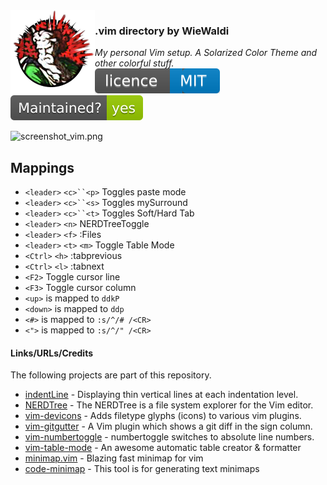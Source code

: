 <img src="https://raw.githubusercontent.com/WieWaldi/badges/master/img/RZ-Amper_Logo_135x135.png" align="left" width="135px" height="135px" />

### .vim directory by WieWaldi
*My personal Vim setup. A Solarized Color Theme and other colorful stuff.*  
[![MIT Licence](https://raw.githubusercontent.com/WieWaldi/badges/master/badges/licence_mit.svg)](https://opensource.org/licenses/mit-license.php)
![Maintained](https://raw.githubusercontent.com/WieWaldi/badges/master/badges/maintained_yes-green.svg)

![screenshot_vim.png](https://raw.githubusercontent.com/WieWaldi/.dotfiles/master/img/screenshot_vim.png)

## Mappings  
 - `<leader>` `<c>``<p>` Toggles paste mode
 - `<leader>` `<c>``<s>` Toggles mySurround
 - `<leader>` `<c>``<t>` Toggles Soft/Hard Tab
 - `<leader>` `<n>` NERDTreeToggle
 - `<leader>` `<f>` :Files
 - `<leader>` `<t>` `<m>` Toggle Table Mode
 - `<Ctrl>` `<h>` :tabprevious
 - `<Ctrl>` `<l>` :tabnext
 - `<F2>` Toggle cursor line
 - `<F3>` Toggle cursor column
 - `<up>` is mapped to `ddkP`
 - `<down>` is mapped to `ddp`
 - `<#>` is mapped to `:s/^/# /<CR>`
 - `<">` is mapped to `:s/^/" /<CR>`

#### Links/URLs/Credits  
The following projects are part of this repository.  
 - [indentLine](https://github.com/Yggdroot/indentLine) - Displaying thin vertical lines at each indentation level.  
 - [NERDTree](https://github.com/preservim/nerdtree) - The NERDTree is a file system explorer for the Vim editor.  
 - [vim-devicons](https://github.com/ryanoasis/vim-devicons) - Adds filetype glyphs (icons) to various vim plugins.  
 - [vim-gitgutter](https://github.com/airblade/vim-gitgutter) - A Vim plugin which shows a git diff in the sign column.  
 - [vim-numbertoggle](https://github.com/jeffkreeftmeijer/vim-numbertoggle) - numbertoggle switches to absolute line numbers.  
 - [vim-table-mode](https://github.com/dhruvasagar/vim-table-mode) - An awesome automatic table creator & formatter  
 - [minimap.vim](https://github.com/wfxr/minimap.vim) - Blazing fast minimap for vim  
 - [code-minimap](https://github.com/wfxr/code-minimap) - This tool is for generating text minimaps  

